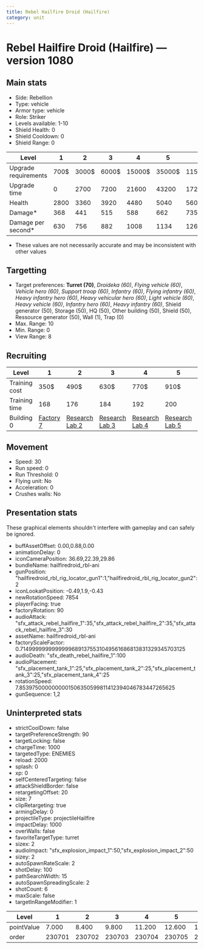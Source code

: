 ```yaml
---
title: Rebel Hailfire Droid (Hailfire)
category: unit
---
```


# Rebel Hailfire Droid (Hailfire) — version 1080

## Main stats

  * Side: Rebellion
  * Type: vehicle
  * Armor type: vehicle
  * Role: Striker
  * Levels available: 1-10
  * Shield Health: 0
  * Shield Cooldown: 0
  * Shield Range: 0

|Level               |1   |2    |3    |4     |5     |6      |7      |8      |9       |10      |
|--------------------|----|-----|-----|------|------|-------|-------|-------|--------|--------|
|Upgrade requirements|700$|3000$|6000$|15000$|35000$|115000$|175000$|350000$|1000000$|2000000$|
|Upgrade time        |0   |2700 |7200 |21600 |43200 |172800 |259200 |432000 |604800  |864000  |
|Health              |2800|3360 |3920 |4480  |5040  |5600   |6160   |6720   |7280    |8400    |
|Damage*             |368 |441  |515  |588   |662   |735    |809    |882    |956     |1103    |
|Damage per second*  |630 |756  |882  |1008  |1134  |1260   |1386   |1512   |1638    |1890    |

* These values are not necessarily accurate and may be inconsistent with other values

## Targetting

  * Target preferences: **Turret (70)**, _Droideka (60)_, _Flying vehicle (60)_, _Vehicle hero (60)_, _Support troop (60)_, _Infantry (60)_, _Flying infantry (60)_, _Heavy infantry hero (60)_, _Heavy vehicular hero (60)_, _Light vehicle (60)_, _Heavy vehicle (60)_, _Infantry hero (60)_, _Heavy infantry (60)_, Shield generator (50), Storage (50), HQ (50), Other building (50), Shield (50), Ressource generator (50), Wall (1), Trap (0)
  * Max. Range: 10
  * Min. Range: 0
  * View Range: 8

## Recruiting

|Level        |1                             |2                                     |3                                     |4                                     |5                                     |6                                     |7                                     |8                                     |9                                     |10                                     |
|-------------|------------------------------|--------------------------------------|--------------------------------------|--------------------------------------|--------------------------------------|--------------------------------------|--------------------------------------|--------------------------------------|--------------------------------------|---------------------------------------|
|Training cost|350$                          |490$                                  |630$                                  |770$                                  |910$                                  |1050$                                 |1190$                                 |1400$                                 |1470$                                 |1610$                                  |
|Training time|168                           |176                                   |184                                   |192                                   |200                                   |208                                   |216                                   |196                                   |203                                   |210                                    |
|Building 0   |[Factory 7](rebelFactory.html)|[Research Lab 2](rebelOffenseLab.html)|[Research Lab 3](rebelOffenseLab.html)|[Research Lab 4](rebelOffenseLab.html)|[Research Lab 5](rebelOffenseLab.html)|[Research Lab 6](rebelOffenseLab.html)|[Research Lab 7](rebelOffenseLab.html)|[Research Lab 8](rebelOffenseLab.html)|[Research Lab 9](rebelOffenseLab.html)|[Research Lab 10](rebelOffenseLab.html)|

## Movement

  * Speed: 30
  * Run speed: 0
  * Run Threshold: 0
  * Flying unit: No
  * Acceleration: 0
  * Crushes walls: No

## Presentation stats

These graphical elements shouldn't interfere with gameplay and can safely be ignored.

  * buffAssetOffset: 0.00,0.88,0.00
  * animationDelay: 0
  * iconCameraPosition: 36.69,22.39,29.86
  * bundleName: hailfiredroid_rbl-ani
  * gunPosition: "hailfiredroid_rbl_rig_locator_gun1":1,"hailfiredroid_rbl_rig_locator_gun2":2
  * iconLookatPosition: -0.49,1.9,-0.43
  * newRotationSpeed: 7854
  * playerFacing: true
  * factoryRotation: 90
  * audioAttack: "sfx_attack_rebel_hailfire_1":35,"sfx_attack_rebel_hailfire_2":35,"sfx_attack_rebel_hailfire_3":30
  * assetName: hailfiredroid_rbl-ani
  * factoryScaleFactor: 0.71499999999999996891375531049561686813831329345703125
  * audioDeath: "sfx_death_rebel_hailfire_1":100
  * audioPlacement: "sfx_placement_tank_1":25,"sfx_placement_tank_2":25,"sfx_placement_tank_3":25,"sfx_placement_tank_4":25
  * rotationSpeed: 7.8539750000000001506350599811412394046783447265625
  * gunSequence: 1,2

## Uninterpreted stats

  * strictCoolDown: false
  * targetPreferenceStrength: 90
  * targetLocking: false
  * chargeTime: 1000
  * targetedType: ENEMIES
  * reload: 2000
  * splash: 0
  * xp: 0
  * selfCenteredTargeting: false
  * attackShieldBorder: false
  * retargetingOffset: 20
  * size: 7
  * clipRetargeting: true
  * armingDelay: 0
  * projectileType: projectileHailfire
  * impactDelay: 1000
  * overWalls: false
  * favoriteTargetType: turret
  * sizex: 2
  * audioImpact: "sfx_explosion_impact_1":50,"sfx_explosion_impact_2":50
  * sizey: 2
  * autoSpawnRateScale: 2
  * shotDelay: 100
  * pathSearchWidth: 15
  * autoSpawnSpreadingScale: 2
  * shotCount: 6
  * maxScale: false
  * targetInRangeModifier: 1

|Level     |1     |2     |3     |4     |5     |6     |7     |8     |9     |10    |
|----------|------|------|------|------|------|------|------|------|------|------|
|pointValue|7.000 |8.400 |9.800 |11.200|12.600|14.000|15.400|16.800|18.200|21.000|
|order     |230701|230702|230703|230704|230705|230706|230707|230708|230709|230710|

